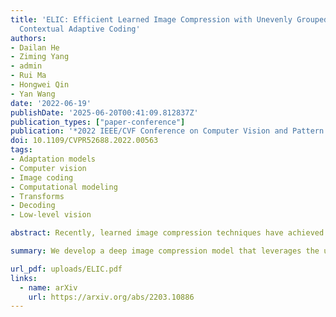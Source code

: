 ```yaml
---
title: 'ELIC: Efficient Learned Image Compression with Unevenly Grouped Space-Channel
  Contextual Adaptive Coding'
authors:
- Dailan He
- Ziming Yang
- admin
- Rui Ma
- Hongwei Qin
- Yan Wang
date: '2022-06-19'
publishDate: '2025-06-20T00:41:09.812837Z'
publication_types: ["paper-conference"]
publication: '*2022 IEEE/CVF Conference on Computer Vision and Pattern Recognition (CVPR)*'
doi: 10.1109/CVPR52688.2022.00563
tags:
- Adaptation models
- Computer vision
- Image coding
- Computational modeling
- Transforms
- Decoding
- Low-level vision

abstract: Recently, learned image compression techniques have achieved remarkable performance, even surpassing the best manually designed lossy image coders. They are promising to be large-scale adopted. For the sake of practicality, a thorough investigation of the architecture design of learned image compression, regarding both compression performance and running speed, is essential. In this paper, we first propose uneven channel-conditional adaptive coding, motivated by the observation of energy compaction in learned image compression. Combining the proposed uneven grouping model with existing context models, we obtain a spatial-channel contextual adaptive model to improve the coding performance without damage to running speed. Then we study the structure of the main transform and propose an efficient model, ELIC, to achieve state-of-the-art speed and compression ability. With superior performance, the proposed model also supports extremely fast preview decoding and progressive decoding, which makes the coming application of learning-based image compression more promising.

summary: We develop a deep image compression model that leverages the uneven information distribution within the latent variables for efficient image compression.

url_pdf: uploads/ELIC.pdf
links:
  - name: arXiv
    url: https://arxiv.org/abs/2203.10886
---
```

